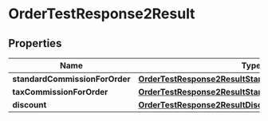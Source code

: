 

# OrderTestResponse2Result


## Properties

| Name | Type | Description | Notes |
|------------ | ------------- | ------------- | -------------|
|**standardCommissionForOrder** | [**OrderTestResponse2ResultStandardCommissionForOrder**](OrderTestResponse2ResultStandardCommissionForOrder.md) |  |  [optional] |
|**taxCommissionForOrder** | [**OrderTestResponse2ResultStandardCommissionForOrder**](OrderTestResponse2ResultStandardCommissionForOrder.md) |  |  [optional] |
|**discount** | [**OrderTestResponse2ResultDiscount**](OrderTestResponse2ResultDiscount.md) |  |  [optional] |



